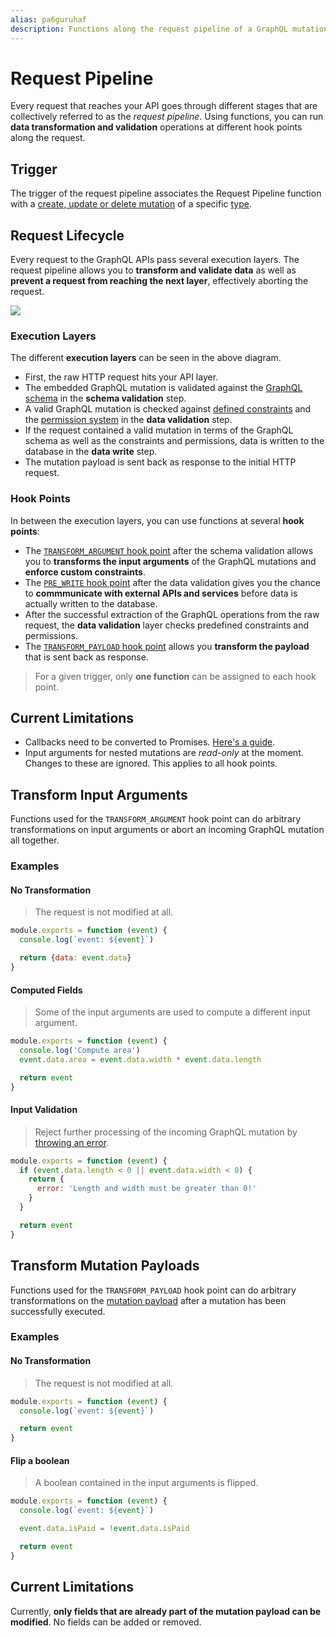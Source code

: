 ```yaml
---
alias: pa6guruhaf
description: Functions along the request pipeline of a GraphQL mutation allow you to transform input arguments, initiate workflows and transform the payload.
---
```


# Request Pipeline

Every request that reaches your API goes through different stages that are collectively referred to as the *request pipeline*. Using functions, you can run **data transformation and validation** operations at different hook points along the request.

## Trigger

The trigger of the request pipeline associates the Request Pipeline function with a [create, update or delete mutation](!alias-ol0yuoz6go) of a specific [type](!alias-ij2choozae).

## Request Lifecycle

Every request to the GraphQL APIs pass several execution layers. The request pipeline allows you to **transform and validate data** as well as **prevent a request from reaching the next layer**, effectively aborting the request.

![](./hook-points.png)

### Execution Layers

The different **execution layers** can be seen in the above diagram.

* First, the raw HTTP request hits your API layer.
* The embedded GraphQL mutation is validated against the [GraphQL schema](!alias-ahwoh2fohj) in the **schema validation** step.
* A valid GraphQL mutation is checked against [defined constraints](!alias-teizeit5se#field-constraints) and the [permission system](!alias-iegoo0heez) in the **data validation** step.
* If the request contained a valid mutation in terms of the GraphQL schema as well as the constraints and permissions, data is written to the database in the **data write** step.
* The mutation payload is sent back as response to the initial HTTP request.

### Hook Points

In between the execution layers, you can use functions at several **hook points**:

* The [`TRANSFORM_ARGUMENT` hook point](!alias-caich7oeph) after the schema validation allows you to **transforms the input arguments** of the GraphQL mutations and **enforce custom constraints**.
* The [`PRE_WRITE` hook point](!alias-phe1gei6io) after the data validation gives you the chance to **commmunicate with external APIs and services** before data is actually written to the database.
* After the successful extraction of the GraphQL operations from the raw request, the **data validation** layer checks predefined constraints and permissions.
* The [`TRANSFORM_PAYLOAD` hook point](!alias-ecoos0ait6) allows you **transform the payload** that is sent back as response.

> For a given trigger, only **one function** can be assigned to each hook point.

## Current Limitations

* Callbacks need to be converted to Promises. [Here's a guide](https://egghead.io/lessons/javascript-convert-a-callback-to-a-promise).
* Input arguments for nested mutations are *read-only* at the moment. Changes to these are ignored. This applies to all hook points.

## Transform Input Arguments

Functions used for the `TRANSFORM_ARGUMENT` hook point can do arbitrary transformations on input arguments or abort an incoming GraphQL mutation all together.

### Examples

#### No Transformation

> The request is not modified at all.

```js
module.exports = function (event) {
  console.log(`event: ${event}`)

  return {data: event.data}
}
```

#### Computed Fields

> Some of the input arguments are used to compute a different input argument.

```js
module.exports = function (event) {
  console.log('Compute area')
  event.data.area = event.data.width * event.data.length

  return event
}
```

#### Input Validation

> Reject further processing of the incoming GraphQL mutation by [throwing an error](!alias-quawa7aed0).

```js
module.exports = function (event) {
  if (event.data.length < 0 || event.data.width < 0) {
    return {
      error: 'Length and width must be greater than 0!'
    }
  }

  return event
}
```

## Transform Mutation Payloads

Functions used for the `TRANSFORM_PAYLOAD` hook point can do arbitrary transformations on the [mutation payload](!alias-gahth9quoo) after a mutation has been successfully executed.

### Examples

#### No Transformation

> The request is not modified at all.

```js
module.exports = function (event) {
  console.log(`event: ${event}`)

  return event
}
```

#### Flip a boolean

> A boolean contained in the input arguments is flipped.

```js
module.exports = function (event) {
  console.log(`event: ${event}`)

  event.data.isPaid = !event.data.isPaid

  return event
}
```

## Current Limitations

Currently, **only fields that are already part of the mutation payload can be modified**. No fields can be added or removed.

